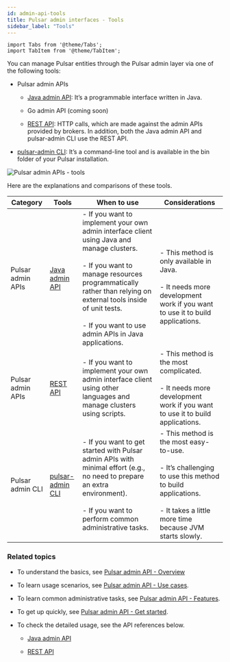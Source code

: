 ```yaml
---
id: admin-api-tools
title: Pulsar admin interfaces - Tools
sidebar_label: "Tools"
---
```


````mdx-code-block
import Tabs from '@theme/Tabs';
import TabItem from '@theme/TabItem';
````

You can manage Pulsar entities through the Pulsar admin layer via one of the following tools:

- Pulsar admin APIs 

  - [Java admin API](pathname:///api/admin/): It’s a programmable interface written in Java.

  - Go admin API (coming soon)

  - [REST API](pathname:///admin-rest-api/?version=@pulsar:version_number@): HTTP calls, which are made against the admin APIs provided by brokers. In addition, both the Java admin API and pulsar-admin CLI use the REST API.

- [pulsar-admin CLI](pathname:///reference/#/@pulsar:version_origin@/pulsar-admin/): It’s a command-line tool and is available in the bin folder of your Pulsar installation.

![Pulsar admin APIs - tools](/assets/admin-api-tools.svg)

Here are the explanations and comparisons of these tools.

Category|Tools|When to use|Considerations
|---|---|---|---
Pulsar admin APIs|[Java admin API](pathname:///api/admin/)| - If you want to implement your own admin interface client using Java and manage clusters. <br/><br/> - If you want to manage resources programmatically rather than relying on external tools inside of unit tests.<br/><br/> - If you want to use admin APIs in Java applications.| <br/><br/> - This method is only available in Java. <br/><br/> - It needs more development work if you want to use it to build applications.
Pulsar admin APIs | [REST API](pathname:///admin-rest-api/?version=@pulsar:version_number@)|- If you want to implement your own admin interface client using other languages and manage clusters using scripts.| - This method is the most complicated. <br/><br/> - It needs more development work if you want to use it to build applications.
Pulsar admin CLI| [pulsar-admin CLI](pathname:///reference/#/@pulsar:version_origin@/pulsar-admin/) | - If you want to get started with Pulsar admin APIs with minimal effort (e.g., no need to prepare an extra environment). <br/><br/> - If you want to perform common administrative tasks.| - This method is the most easy-to-use. <br/><br/> - It’s challenging to use this method to build applications.<br/><br/> - It takes a little more time because JVM starts slowly.

### Related topics

- To understand the basics, see [Pulsar admin API - Overview](admin-api-overview.md)

- To learn usage scenarios, see [Pulsar admin API - Use cases](admin-api-use-cases.md).

- To learn common administrative tasks, see [Pulsar admin API - Features](admin-api-features.md).

- To get up quickly, see [Pulsar admin API - Get started](admin-get-started.md).

- To check the detailed usage, see the API references below.

  - [Java admin API](pathname:///api/admin/)

  - [REST API](reference-rest-api-overview.md)